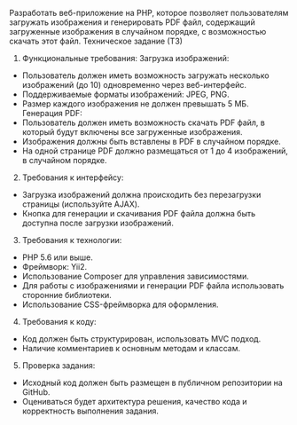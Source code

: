 Разработать веб-приложение на PHP, которое позволяет пользователям загружать
изображения и генерировать PDF файл, содержащий загруженные изображения в
случайном порядке, с возможностью скачать этот файл.
Техническое задание (ТЗ)
1. Функциональные требования:
Загрузка изображений:
- Пользователь должен иметь возможность загружать несколько изображений (до 10)
одновременно через веб-интерфейс.
- Поддерживаемые форматы изображений: JPEG, PNG.
- Размер каждого изображения не должен превышать 5 МБ.
Генерация PDF:
- Пользователь должен иметь возможность скачать PDF файл, в который будут включены
все загруженные изображения.
- Изображения должны быть вставлены в PDF в случайном порядке.
- На одной странице PDF должно размещаться от 1 до 4 изображений, в случайном
порядке.
2. Требования к интерфейсу:
- Загрузка изображений должна происходить без перезагрузки страницы (используйте
AJAX).
- Кнопка для генерации и скачивания PDF файла должна быть доступна после загрузки
изображений.
3. Требования к технологии:
- PHP 5.6 или выше.
- Фреймворк: Yii2.
- Использование Composer для управления зависимостями.
- Для работы с изображениями и генерации PDF файла использовать сторонние
библиотеки.
- Использование CSS-фреймворка для оформления.
4. Требования к коду:
- Код должен быть структурирован, использовать MVC подход.
- Наличие комментариев к основным методам и классам.
5. Проверка задания:
- Исходный код должен быть размещен в публичном репозитории на GitHub.
- Оцениваться будет архитектура решения, качество кода и корректность выполнения
задания.
